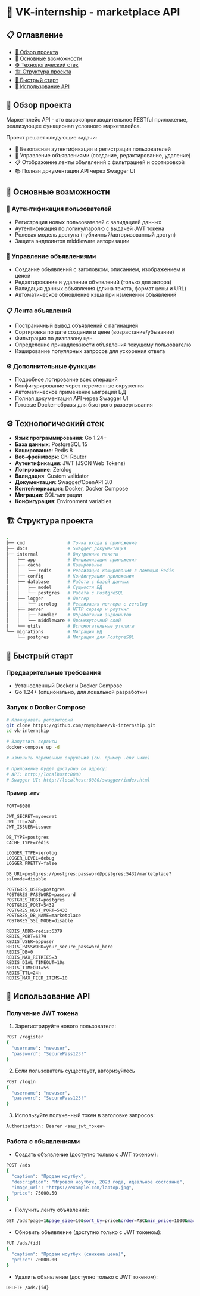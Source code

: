 # 🛒 VK-internship - marketplace API

## 📋 Оглавление
- [🌟 Обзор проекта](#-обзор-проекта)
- [🚀 Основные возможности](#-основные-возможности)
- [⚙️ Технологический стек](#️-технологический-стек)
- [🏗️ Структура проекта](#️-структура-проекта)
- [🚀 Быстрый старт](#-быстрый-старт)
- [🔧 Использование API](#-использование-api)


## 🌟 Обзор проекта

Маркетплейс API - это высокопроизводительное RESTful приложение, реализующее функционал условного маркетплейса.

Проект решает следующие задачи:
- 🔐 Безопасная аутентификация и регистрация пользователей
- 📢 Управление объявлениями (создание, редактирование, удаление)
- 📋 Отображение ленты объявлений с фильтрацией и сортировкой
- 📚 Полная документация API через Swagger UI

## 🚀 Основные возможности

### 🔐 Аутентификация пользователей
- Регистрация новых пользователей с валидацией данных
- Аутентификация по логину/паролю с выдачей JWT токена
- Ролевая модель доступа (публичный/авторизованный доступ)
- Защита эндпоинтов middleware авторизации

### 📢 Управление объявлениями
- Создание объявлений с заголовком, описанием, изображением и ценой
- Редактирование и удаление объявлений (только для автора)
- Валидация данных объявления (длина текста, формат цены и URL)
- Автоматическое обновление кэша при изменении объявлений

### 📋 Лента объявлений
- Постраничный вывод объявлений с пагинацией
- Сортировка по дате создания и цене (возрастание/убывание)
- Фильтрация по диапазону цен
- Определение принадлежности объявления текущему пользователю
- Кэширование популярных запросов для ускорения ответа

### ⚙️ Дополнительные функции
- Подробное логирование всех операций
- Конфигурирование через переменные окружения
- Автоматическое применение миграций БД
- Полная документация API через Swagger UI
- Готовые Docker-образы для быстрого развертывания

## ⚙️ Технологический стек

- **Язык программирования**: Go 1.24+
- **База данных**: PostgreSQL 15
- **Кэширование**: Redis 8
- **Веб-фреймворк**: Chi Router
- **Аутентификация**: JWT (JSON Web Tokens)
- **Логирование**: Zerolog
- **Валидация**: Custom validator
- **Документация**: Swagger/OpenAPI 3.0
- **Контейнеризация**: Docker, Docker Compose
- **Миграции**: SQL-миграции
- **Конфигурация**: Environment variables

## 🏗️ Структура проекта

```bash
.
├── cmd                # Точка входа в приложение
├── docs               # Swagger документация
├── internal           # Внутренние пакеты
│   ├── app            # Инициализация приложения
│   ├── cache          # Кэширование
│   │   └── redis      # Реализация кэширования с помощью Redis
│   ├── config         # Конфигурация приложения
│   ├── database       # Работа с базой данных
│   │   ├── model      # Сущности БД
│   │   └── postgres   # Работа с PostgreSQL
│   ├── logger         # Логгер
│   │   └── zerolog    # Реализация логгера с zerolog
│   ├── server         # HTTP сервер и роутинг
│   │   ├── handler    # Обработчики эндпоинтов
│   │   └── middleware # Промежуточный слой
│   └── utils          # Вспомогательные утилиты
└── migrations         # Миграции БД
    └── postgres       # Миграции для PostgreSQL
```

## 🚀 Быстрый старт

### Предварительные требования
- Установленный Docker и Docker Compose
- Go 1.24+ (опционально, для локальной разработки)

### Запуск с Docker Compose
```bash
# Клонировать репозиторий
git clone https://github.com/rnymphaea/vk-internship.git
cd vk-internship

# Запустить сервисы
docker-compose up -d

# изменить переменные окружения (см. пример .env ниже)

# Приложение будет доступно по адресу:
# API: http://localhost:8080
# Swagger UI: http://localhost:8080/swagger/index.html
```
#### Пример .env
```
PORT=8080

JWT_SECRET=mysecret
JWT_TTL=24h
JWT_ISSUER=issuer

DB_TYPE=postgres
CACHE_TYPE=redis

LOGGER_TYPE=zerolog
LOGGER_LEVEL=debug
LOGGER_PRETTY=false

DB_URL=postgres://postgres:password@postgres:5432/marketplace?sslmode=disable

POSTGRES_USER=postgres
POSTGRES_PASSWORD=password
POSTGRES_HOST=postgres
POSTGRES_PORT=5432
POSTGRES_HOST_PORT=5433
POSTGRES_DB_NAME=marketplace
POSTGRES_SSL_MODE=disable

REDIS_ADDR=redis:6379
REDIS_PORT=6379
REDIS_USER=appuser
REDIS_PASSWORD=your_secure_password_here
REDIS_DB=0
REDIS_MAX_RETRIES=3
REDIS_DIAL_TIMEOUT=10s
REDIS_TIMEOUT=5s
REDIS_TTL=24h
REDIS_MAX_FEED_ITEMS=10
```
## 🔧 Использование API
### Получение JWT токена
1. Зарегистрируйте нового пользователя:
```bash
POST /register
{
  "username": "newuser",
  "password": "SecurePass123!"
}
```
2. Если пользователь существует, авторизуйтесь
```bash
POST /login
{
  "username": "newuser",
  "password": "SecurePass123!"
}
```
3. Используйте полученный токен в заголовке запросов:
```bash
Authorization: Bearer <ваш_jwt_токен>
```

### Работа с объявлениями
- Создать объявление (доступно только с JWT токеном):
```bash
POST /ads
{
  "caption": "Продам ноутбук",
  "description": "Игровой ноутбук, 2023 года, идеальное состояние",
  "image_url": "https://example.com/laptop.jpg",
  "price": 75000.50
}
```

- Получить ленту объявлений:
```bash
GET /ads?page=1&page_size=10&sort_by=price&order=ASC&min_price=1000&max_price=100000
```

- Обновить объявление (доступно только с JWT токеном):
```bash
PUT /ads/{id}
{
  "caption": "Продам ноутбук (снижена цена)",
  "price": 70000.00
}
```

- Удалить объявление (доступно только с JWT токеном):
```bash
DELETE /ads/{id}
```

